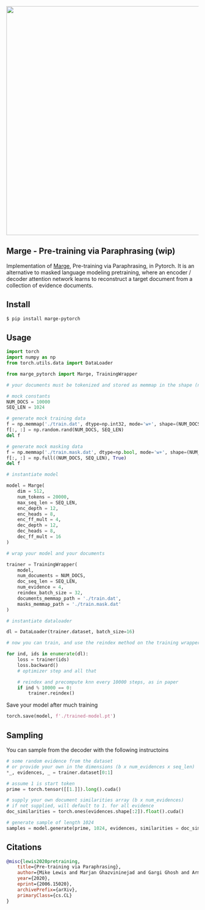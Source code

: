 <img src="./marge.png" width="600px"></img>

## Marge - Pre-training via Paraphrasing (wip)

Implementation of <a href="https://arxiv.org/abs/2006.15020">Marge</a>, Pre-training via Paraphrasing, in Pytorch. It is an alternative to masked language modeling pretraining, where an encoder / decoder attention network learns to reconstruct a target document from a collection of evidence documents.

## Install

```bash
$ pip install marge-pytorch
```

## Usage

```python
import torch
import numpy as np
from torch.utils.data import DataLoader

from marge_pytorch import Marge, TrainingWrapper

# your documents must be tokenized and stored as memmap in the shape (num documents, seq length)

# mock constants
NUM_DOCS = 10000
SEQ_LEN = 1024

# generate mock training data
f = np.memmap('./train.dat', dtype=np.int32, mode='w+', shape=(NUM_DOCS, SEQ_LEN))
f[:, :] = np.random.rand(NUM_DOCS, SEQ_LEN)
del f

# generate mock masking data
f = np.memmap('./train.mask.dat', dtype=np.bool, mode='w+', shape=(NUM_DOCS, SEQ_LEN))
f[:, :] = np.full((NUM_DOCS, SEQ_LEN), True)
del f

# instantiate model

model = Marge(
    dim = 512,
    num_tokens = 20000,
    max_seq_len = SEQ_LEN,
    enc_depth = 12,
    enc_heads = 8,
    enc_ff_mult = 4,
    dec_depth = 12,
    dec_heads = 8,
    dec_ff_mult = 16
)

# wrap your model and your documents

trainer = TrainingWrapper(
    model,
    num_documents = NUM_DOCS,
    doc_seq_len = SEQ_LEN,
    num_evidence = 4,
    reindex_batch_size = 32,
    documents_memmap_path = './train.dat',
    masks_memmap_path = './train.mask.dat'
)

# instantiate dataloader

dl = DataLoader(trainer.dataset, batch_size=16)

# now you can train, and use the reindex method on the training wrapper at appropriate intervals

for ind, ids in enumerate(dl):
    loss = trainer(ids)
    loss.backward()
    # optimizer step and all that

    # reindex and precompute knn every 10000 steps, as in paper
    if ind % 10000 == 0:
        trainer.reindex()
```

Save your model after much training

```python
torch.save(model, f'./trained-model.pt')
```

## Sampling

You can sample from the decoder with the following instructoins

```python
# some random evidence from the dataset
# or provide your own in the dimensions (b x num_evidences x seq_len)
*_, evidences, _ = trainer.dataset[0:1]

# assume 1 is start token
prime = torch.tensor([[1.]]).long().cuda()

# supply your own document similarities array (b x num_evidences)
# if not supplied, will default to 1. for all evidence
doc_similarities = torch.ones(evidences.shape[:2]).float().cuda()

# generate sample of length 1024
samples = model.generate(prime, 1024, evidences, similarities = doc_similarities)
```

## Citations

```bibtex
@misc{lewis2020pretraining,
    title={Pre-training via Paraphrasing},
    author={Mike Lewis and Marjan Ghazvininejad and Gargi Ghosh and Armen Aghajanyan and Sida Wang and Luke Zettlemoyer},
    year={2020},
    eprint={2006.15020},
    archivePrefix={arXiv},
    primaryClass={cs.CL}
}
```
